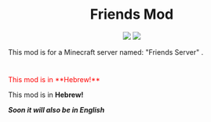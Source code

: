 <h1 align="center">Friends Mod</h1>
<p align="center">
<a href="https://modrinth.com/project/friends-mod"><img src="https://img.shields.io/modrinth/dt/friends-mod?logo=modrinth&label=&suffix=%20&style=flat&color=242629&labelColor=5ca424&logoColor=1c1c1c"></a>
<a href="https://discord.gg/ZHdwc7up5p"><img src="https://img.shields.io/discord/1257376580544761886?color=0098DB&label=Discord&logo=discord&logoColor=0098DB"></a>

This mod is for a Minecraft server named: "Friends Server" .
#

 <a style="color:red;">
    This mod is in **Hebrew!**
    
 </a>

This mod is in **Hebrew!**

**_Soon it will also be in English_**
